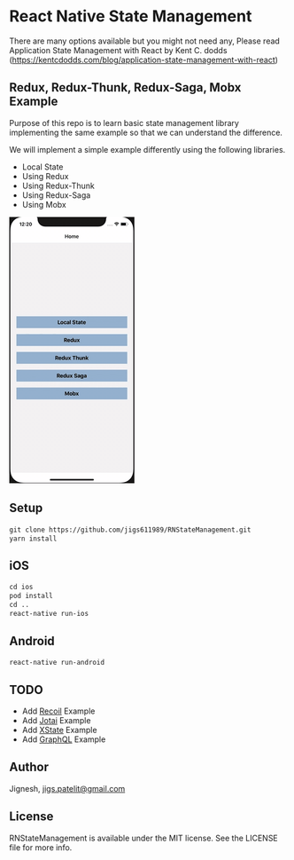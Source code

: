 # React Native State Management

There are many options available but you might not need any, Please read Application State Management with React by Kent C. dodds (https://kentcdodds.com/blog/application-state-management-with-react)

## Redux, Redux-Thunk, Redux-Saga, Mobx Example

Purpose of this repo is to learn basic state management library implementing the same example so that we can understand the difference. 

We will implement a simple example differently using the following libraries.

* Local State
* Using Redux
* Using Redux-Thunk
* Using Redux-Saga
* Using Mobx

![demo](./demo.gif)

## Setup
```
git clone https://github.com/jigs611989/RNStateManagement.git
yarn install
```

## iOS
```
cd ios
pod install
cd ..
react-native run-ios
```

## Android
```
react-native run-android
```

## TODO
* Add [Recoil](https://recoiljs.org/docs/introduction/getting-started) Example
* Add [Jotai](https://github.com/pmndrs/jotai) Example
* Add [XState](https://xstate.js.org/docs/packages/xstate-react/) Example
* Add [GraphQL](https://www.apollographql.com/docs/react/integrations/react-native/) Example

## Author
Jignesh, jigs.patelit@gmail.com

## License
RNStateManagement is available under the MIT license. See the LICENSE file for more info.
